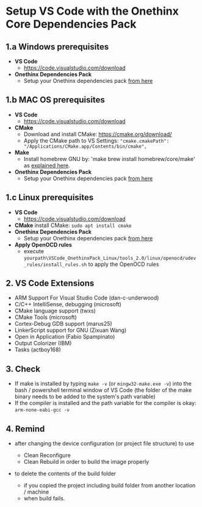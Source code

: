 # Setup VS Code with the Onethinx Core Dependencies Pack

## 1.a Windows prerequisites
- **VS Code**
    - https://code.visualstudio.com/download
- **Onethinx Dependencies Pack**
    - Setup your Onethinx dependencies pack <a href="https://github.com/onethinx/VSCode_OnethinxPack_Windows" target="_blank">from here</a>
## 1.b MAC OS prerequisites
- **VS Code**
    - https://code.visualstudio.com/download
- **CMake**
    - Download and install CMake: https://cmake.org/download/
    - Apply the CMake path to VS Settings: `"cmake.cmakePath": "/Applications/CMake.app/Contents/bin/cmake",`
- **Make**
    - Install homebrew GNU by: 'make brew install homebrew/core/make' as [explained here](https://apple.stackexchange.com/questions/261918/how-to-upgrade-gnu-make-in-os-x-el-capitan).
- **Onethinx Dependencies Pack**
    - Setup your Onethinx dependencies pack [from here](https://github.com/onethinx/VSCode_OnethinxPack_macOS)
## 1.c Linux prerequisites
- **VS Code**
    - https://code.visualstudio.com/download
- **CMake**
    install CMake: `sudo apt install cmake`
- **Onethinx Dependencies Pack**
    - Setup your Onethinx dependencies pack [from here](https://github.com/onethinx/VSCode_OnethinxPack_Linux)
- **Apply OpenOCD rules**
    - execute `yourpath\VSCode_OnethinxPack_Linux/tools_2.0/linux/openocd/udev_rules/install_rules.sh` to apply the OpenOCD rules
## 2. VS Code Extensions
   - ARM Support For Visual Studio Code (dan-c-underwood)
   - C/C++ IntelliSense, debugging (microsoft)
   - CMake language support (twxs)
   - CMake Tools (microsoft)
   - Cortex-Debug GDB support (marus25)
   - LinkerScript support for GNU (Zixuan Wang)
   - Open in Application (Fabio Spampinato)
   - Output Colorizer (IBM)
   - Tasks (actboy168)
   
## 3. Check
   - If make is installed by typing `make -v` (or `mingw32-make.exe -v`) into the bash / powershell terminal window of VS Code
       (the folder of the make binary needs to be added to the system's path variable)
   - If the compiler is installed and the path variable for the compiler is okay:
   `arm-none-eabi-gcc -v`
       
## 4. Remind
   - after changing the device configuration (or project file structure) to use
       - Clean Reconfigure
       - Clean Rebuild
       in order to build the image properly
     
   - to delete the contents of the build folder
       - if you copied the project including build folder from another location / machine
       - when build fails.
